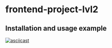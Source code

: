 # frontend-project-lvl2

## Installation and usage example
[![asciicast](https://asciinema.org/a/8NbFyBFUInxaUk8zNtIXKuhDI.svg)](https://asciinema.org/a/8NbFyBFUInxaUk8zNtIXKuhDI)
